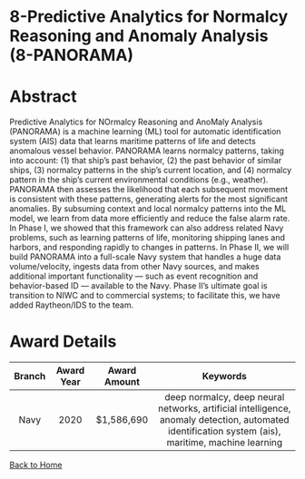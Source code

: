 
8-Predictive Analytics for Normalcy Reasoning and Anomaly Analysis (8-PANORAMA)
===============================================================================

# Abstract


Predictive Analytics for NOrmalcy Reasoning and AnoMaly Analysis (PANORAMA) is a machine learning (ML) tool for automatic identification system (AIS) data that learns maritime patterns of life and detects anomalous vessel behavior. PANORAMA learns normalcy patterns, taking into account: (1) that ship’s past behavior, (2) the past behavior of similar ships, (3) normalcy patterns in the ship’s current location, and (4) normalcy pattern in the ship’s current environmental conditions (e.g., weather). PANORAMA then assesses the likelihood that each subsequent movement is consistent with these patterns, generating alerts for the most significant anomalies. By subsuming context and local normalcy patterns into the ML model, we learn from data more efficiently and reduce the false alarm rate. In Phase I, we showed that this framework can also address related Navy problems, such as learning patterns of life, monitoring shipping lanes and harbors, and responding rapidly to changes in patterns. In Phase II, we will build PANORAMA into a full-scale Navy system that handles a huge data volume/velocity, ingests data from other Navy sources, and makes additional important functionality — such as event recognition and behavior-based ID — available to the Navy. Phase II’s ultimate goal is transition to NIWC and to commercial systems; to facilitate this, we have added Raytheon/IDS to the team.  

# Award Details

|Branch|Award Year|Award Amount|Keywords|
| :---: | :---: | :---: | :---: |
|Navy|2020|$1,586,690|deep normalcy, deep neural networks, artificial intelligence, anomaly detection, automated identification system (ais), maritime, machine learning|
  
  


[Back to Home](https://github.com/chrischow/dod_sbir_awards#2077)